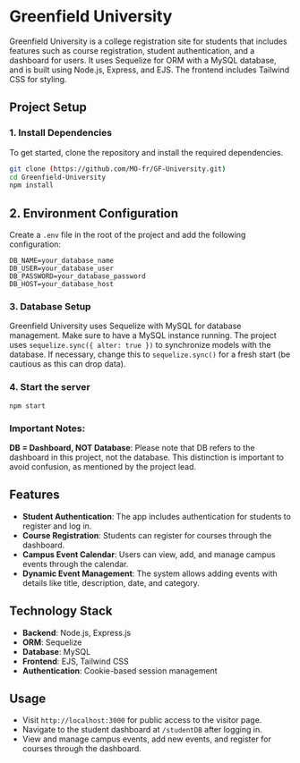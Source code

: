 # Greenfield University

Greenfield University is a college registration site for students that includes features such as course registration, student authentication, and a dashboard for users. It uses Sequelize for ORM with a MySQL database, and is built using Node.js, Express, and EJS. The frontend includes Tailwind CSS for styling.

## Project Setup

### 1. Install Dependencies

To get started, clone the repository and install the required dependencies.

```bash
git clone (https://github.com/MO-fr/GF-University.git)
cd Greenfield-University
npm install
```
## 2. Environment Configuration  
Create a `.env` file in the root of the project and add the following configuration:

```env
DB_NAME=your_database_name
DB_USER=your_database_user
DB_PASSWORD=your_database_password
DB_HOST=your_database_host
```

### 3. Database Setup

Greenfield University uses Sequelize with MySQL for database management. Make sure to have a MySQL instance running. The project uses `sequelize.sync({ alter: true })` to synchronize models with the database. If necessary, change this to `sequelize.sync()` for a fresh start (be cautious as this can drop data).

### 4. Start the server

`npm start`



### Important Notes:
**DB = Dashboard, NOT Database**: Please note that DB refers to the dashboard in this project, not the database. This distinction is important to avoid confusion, as mentioned by the project lead.

## Features
- **Student Authentication**: The app includes authentication for students to register and log in.
- **Course Registration**: Students can register for courses through the dashboard.
- **Campus Event Calendar**: Users can view, add, and manage campus events through the calendar.
- **Dynamic Event Management**: The system allows adding events with details like title, description, date, and category.

## Technology Stack
- **Backend**: Node.js, Express.js
- **ORM**: Sequelize
- **Database**: MySQL
- **Frontend**: EJS, Tailwind CSS
- **Authentication**: Cookie-based session management

## Usage
- Visit `http://localhost:3000` for public access to the visitor page.
- Navigate to the student dashboard at `/studentDB` after logging in.
- View and manage campus events, add new events, and register for courses through the dashboard.




